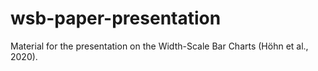 # wsb-paper-presentation
Material for the presentation on the Width-Scale Bar Charts (Höhn et al., 2020).
